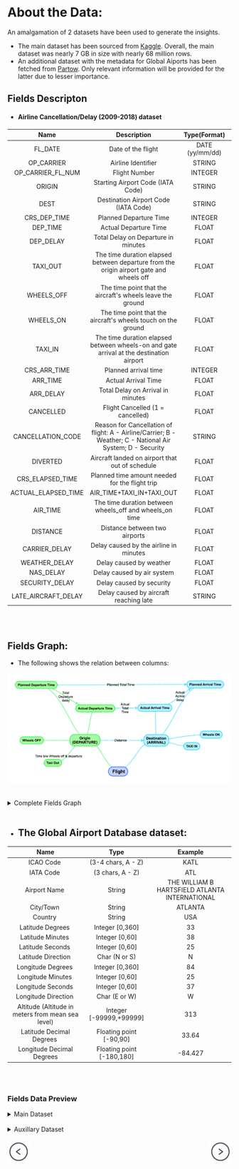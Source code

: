 # About the Data:

An amalgamation of 2 datasets have been used to generate the insights.

- The main dataset has been sourced from <a target="_blank" href="https://www.kaggle.com">Kaggle</a>. Overall, the main dataset was nearly 7 GB in size with nearly 68 million rows.
- An additional dataset with the metadata for Global Aiports has been fetched from <a target="_blank" href="https://www.partow.net">Partow</a>. Only relevant information will be provided for the latter due to lesser importance.

## Fields Descripton    

- #### Airline Cancellation/Delay (2009-2018) dataset

**Name**|**Description**|**Type(Format)**|**Example**
:-----:|:-----:|:-----:|:-----:
FL\_DATE|Date of the flight|DATE (yy/mm/dd)|2009-05-02
OP\_CARRIER|Airline Identifier|STRING|9E
OP\_CARRIER\_FL\_NUM|Flight Number|INTEGER|2216
ORIGIN|Starting Airport Code (IATA Code)|STRING|MLI
DEST|Destination Airport Code (IATA Code)|STRING|MEM
CRS\_DEP\_TIME|Planned Departure Time|INTEGER|600
DEP\_TIME|Actual Departure Time|FLOAT|603.0
DEP\_DELAY|Total Delay on Departure in minutes|FLOAT|3.0 
TAXI\_OUT|The time duration elapsed between departure from the origin airport gate and wheels off|FLOAT|14.0 
WHEELS\_OFF|The time point that the aircraft's wheels leave the ground|FLOAT|617.0
WHEELS\_ON|The time point that the aircraft's wheels touch on the ground|FLOAT|757.0
TAXI\_IN|The time duration elapsed between wheels-on and gate arrival at the destination airport|FLOAT|8.0 
CRS\_ARR\_TIME|Planned arrival time|INTEGER|732
ARR\_TIME|Actual Arrival Time|FLOAT|805.0
ARR\_DELAY|Total Delay on Arrival in minutes|FLOAT|33.0 
CANCELLED|Flight Cancelled (1 = cancelled)|FLOAT|0.0
CANCELLATION\_CODE|Reason for Cancellation of flight: A - Airline/Carrier; B - Weather; C - National Air System; D - Security|STRING|D 
DIVERTED|Aircraft landed on airport that out of schedule|FLOAT|0.0
CRS\_ELAPSED\_TIME|Planned time amount needed for the flight trip|FLOAT|92.0 
ACTUAL\_ELAPSED\_TIME|AIR\_TIME+TAXI\_IN+TAXI\_OUT|FLOAT|122.0
AIR\_TIME|The time duration between wheels\_off and wheels\_on time|FLOAT|100.0 
DISTANCE|Distance between two airports|FLOAT|442.0
CARRIER\_DELAY|Delay caused by the airline in minutes|FLOAT|0.0 
WEATHER\_DELAY|Delay caused by weather|FLOAT|0.0
NAS\_DELAY|Delay caused by air system|FLOAT|33.0
SECURITY\_DELAY|Delay caused by security|FLOAT|0.0
LATE\_AIRCRAFT\_DELAY|Delay caused by aircraft reaching late|STRING|0.0

<br>
<br>

## Fields Graph:
- The following shows the relation between columns:

<a href="images/kaggle-airline-data_origin_destination_colored.png" target="_blank"><img src="images/kaggle-airline-data_origin_destination_colored.png" style="min-width: 100px;"></a>


<br>
<details>
    <summary>Complete Fields Graph</summary>
        <a href="images/kaggle-airline-data.png" target="_blank"><img src="images/kaggle-airline-data.png" style="min-width: 1200px;"></a>
</details>
<br>

-   ## The Global Airport Database dataset:

**Name**|**Type**|**Example**
:-----:|:-----:|:-----:
ICAO Code |(3-4 chars, A - Z)|KATL
IATA Code |(3 chars, A - Z)|ATL
Airport Name |String|THE WILLIAM B HARTSFIELD ATLANTA INTERNATIONAL
City/Town |String|ATLANTA
Country |String|USA
Latitude Degrees |Integer [0,360]|33
Latitude Minutes |Integer [0,60]|38
Latitude Seconds |Integer [0,60]|25
Latitude Direction |Char (N or S)|N
Longitude Degrees |Integer [0,360]|84
Longitude Minutes |Integer [0,60]|25
Longitude Seconds |Integer [0,60]|37
Longitude Direction |Char (E or W)|W
Altitude (Altitude in meters from mean sea level)|Integer [-99999,+99999]|313
Latitude Decimal Degrees |Floating point [-90,90]|33.64
Longitude Decimal Degrees|Floating point [-180,180]|-84.427

<br>
<br>

### Fields Data Preview

<details>
    <summary>Main Dataset</summary>
    <br>
    Set 1: 15/27 columns
    <br>
    <br>
    <a href="images/main_dataset_1.png" target="_blank"><img src="images/main_dataset_1.png" style="min-width: 1200px;"></a>
    <br>
    <br>
    Set 2: Remaining 12/27 columns
    <br>
    <br>
    <a href="images/main_dataset_2.png" target="_blank"><img src="images/main_dataset_2.png" style="min-width: 1200px;"></a>

</details>
<br>

<details>
    <summary>Auxillary Dataset</summary>
        <br>
        <a href="images/aux_dataset_1.png" target="_blank"><img src="images/aux_dataset_1.png" style="min-width: 1200px;"></a>
</details>
<br>

<div class="parent" style="display: inline-block;width: 100%;">
    <div class="header3" style="display: inline;float: left;width: 50%;">
        <a href="motivation"><img src="images/prev-page.png" style="max-width: 50px"></a>
    </div>
    <div style="text-align: right;display: inline;cursor:pointer;float: right;right: -6px;" align="right"> 
        <a href="obtaining"><img src="images/next-page.png" style="max-width: 50px"></a>
    </div>
</div>